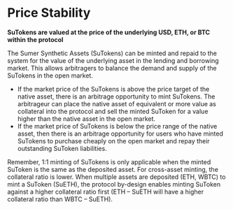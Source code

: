 # Price Stability

**SuTokens are valued at the price of the underlying USD, ETH, or BTC within the protocol**&#x20;

The Sumer Synthetic Assets (SuTokens) can be minted and repaid to the system for the value of the underlying asset in the lending and borrowing market. This allows arbitragers to balance the demand and supply of the SuTokens in the open market.&#x20;

* If the market price of the SuTokens is above the price target of the native asset, there is an arbitrage opportunity to mint SuTokens. The arbitrageur can place the native asset of equivalent or more value as collateral into the protocol and sell the minted SuToken for a value higher than the native asset in the open market.&#x20;
* If the market price of SuTokens is below the price range of the native asset, then there is an arbitrage opportunity for users who have minted SuTokens to purchase cheaply on the open market and repay their outstanding SuToken liabilities.

Remember, 1:1 minting of SuTokens is only applicable when the minted SuToken is the same as the deposited asset. For cross-asset minting, the collateral ratio is lower. When multiple assets are deposited (ETH, WBTC) to mint a SuToken (SuETH), the protocol by-design enables minting SuToken against a higher collateral ratio first (ETH – SuETH will have a higher collateral ratio than WBTC – SuETH).

